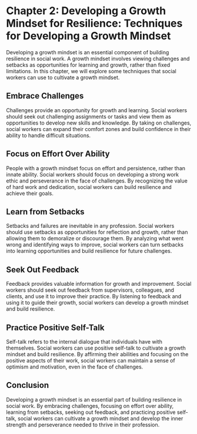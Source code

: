 Chapter 2: Developing a Growth Mindset for Resilience: Techniques for Developing a Growth Mindset
=================================================================================================

Developing a growth mindset is an essential component of building resilience in social work. A growth mindset involves viewing challenges and setbacks as opportunities for learning and growth, rather than fixed limitations. In this chapter, we will explore some techniques that social workers can use to cultivate a growth mindset.

Embrace Challenges
------------------

Challenges provide an opportunity for growth and learning. Social workers should seek out challenging assignments or tasks and view them as opportunities to develop new skills and knowledge. By taking on challenges, social workers can expand their comfort zones and build confidence in their ability to handle difficult situations.

Focus on Effort Over Ability
----------------------------

People with a growth mindset focus on effort and persistence, rather than innate ability. Social workers should focus on developing a strong work ethic and perseverance in the face of challenges. By recognizing the value of hard work and dedication, social workers can build resilience and achieve their goals.

Learn from Setbacks
-------------------

Setbacks and failures are inevitable in any profession. Social workers should use setbacks as opportunities for reflection and growth, rather than allowing them to demoralize or discourage them. By analyzing what went wrong and identifying ways to improve, social workers can turn setbacks into learning opportunities and build resilience for future challenges.

Seek Out Feedback
-----------------

Feedback provides valuable information for growth and improvement. Social workers should seek out feedback from supervisors, colleagues, and clients, and use it to improve their practice. By listening to feedback and using it to guide their growth, social workers can develop a growth mindset and build resilience.

Practice Positive Self-Talk
---------------------------

Self-talk refers to the internal dialogue that individuals have with themselves. Social workers can use positive self-talk to cultivate a growth mindset and build resilience. By affirming their abilities and focusing on the positive aspects of their work, social workers can maintain a sense of optimism and motivation, even in the face of challenges.

Conclusion
----------

Developing a growth mindset is an essential part of building resilience in social work. By embracing challenges, focusing on effort over ability, learning from setbacks, seeking out feedback, and practicing positive self-talk, social workers can cultivate a growth mindset and develop the inner strength and perseverance needed to thrive in their profession.
